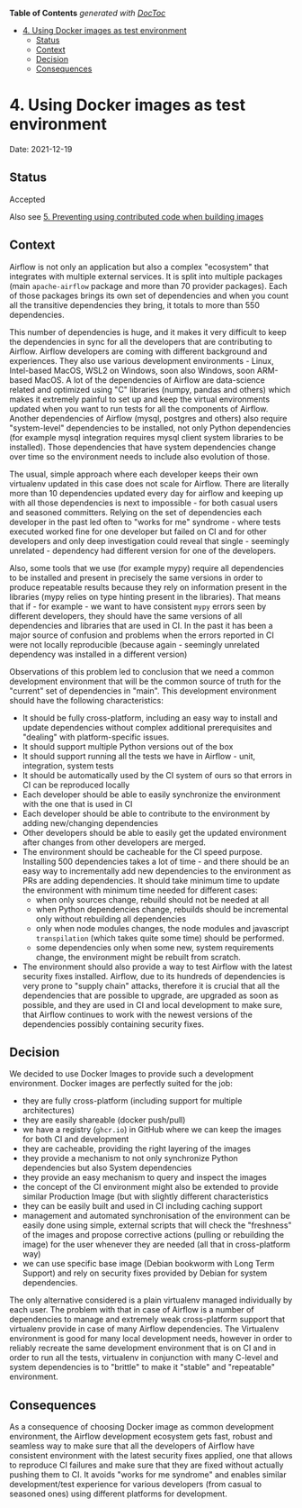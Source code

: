 <!--
 Licensed to the Apache Software Foundation (ASF) under one
 or more contributor license agreements.  See the NOTICE file
 distributed with this work for additional information
 regarding copyright ownership.  The ASF licenses this file
 to you under the Apache License, Version 2.0 (the
 "License"); you may not use this file except in compliance
 with the License.  You may obtain a copy of the License at

   http://www.apache.org/licenses/LICENSE-2.0

 Unless required by applicable law or agreed to in writing,
 software distributed under the License is distributed on an
 "AS IS" BASIS, WITHOUT WARRANTIES OR CONDITIONS OF ANY
 KIND, either express or implied.  See the License for the
 specific language governing permissions and limitations
 under the License.
 -->

<!-- START doctoc generated TOC please keep comment here to allow auto update -->
<!-- DON'T EDIT THIS SECTION, INSTEAD RE-RUN doctoc TO UPDATE -->
**Table of Contents**  *generated with [DocToc](https://github.com/thlorenz/doctoc)*

- [4. Using Docker images as test environment](#4-using-docker-images-as-test-environment)
  - [Status](#status)
  - [Context](#context)
  - [Decision](#decision)
  - [Consequences](#consequences)

<!-- END doctoc generated TOC please keep comment here to allow auto update -->

# 4. Using Docker images as test environment

Date: 2021-12-19

## Status

Accepted

Also see [5. Preventing using contributed code when building images](0005-preventing-using-contributed-code-when-building-images.md)

## Context

Airflow is not only an application but also a complex "ecosystem" that integrates with multiple external
services. It is split into multiple packages (main `apache-airflow` package and more than 70 provider
packages). Each of those packages brings its own set of dependencies and when you count all the transitive
dependencies they bring, it totals to more than 550 dependencies.

This number of dependencies is huge, and it makes it very difficult to keep the dependencies in
sync for all the developers that are contributing to Airflow. Airflow developers are coming with
different background and experiences. They also use various development environments - Linux,
Intel-based MacOS, WSL2 on Windows, soon also Windows, soon ARM-based MacOS. A lot of the dependencies
of Airflow are data-science related and optimized using "C" libraries (numpy, pandas and others) which
makes it extremely painful to set up and keep the virtual environments updated when you want to run
tests for all the components of Airflow. Another dependencies of Airflow (mysql, postgres and others)
also require "system-level" dependencies to be installed, not only Python dependencies (for example
mysql integration requires mysql client system libraries to be installed). Those dependencies that have
system dependencies change over time so the environment needs to include also evolution of those.

The usual, simple approach where each developer keeps their own virtualenv updated in this case does not
scale for Airflow. There are literally more than 10 dependencies updated every day for airflow and keeping
up with all those dependencies is next to impossible - for both casual users and seasoned committers.
Relying on the set of dependencies each developer in the past led often to "works for me" syndrome - where
tests executed worked fine for one developer but failed on CI and for other developers and only deep
investigation could reveal that single - seemingly unrelated - dependency had different version for one
of the developers.

Also, some tools that we use (for example mypy) require all dependencies to be installed and present
in precisely the same versions in order to produce repeatable results because they rely
on information present in the libraries (mypy relies on type hinting present in the libraries).
That means that if - for example - we want to have consistent `mypy` errors seen by different developers,
they should have the same versions of all dependencies and libraries that are used in CI. In the past it
has been a major source of confusion and problems when the errors reported in CI were not locally
reproducible (because again - seemingly unrelated dependency was installed in a different version)

Observations of this problem led to conclusion that we need a common development environment that will be
the common source of truth for the "current" set of dependencies in "main". This development environment
should have the following characteristics:

* It should be fully cross-platform, including an easy way to install and update dependencies without
  complex additional prerequisites and "dealing" with platform-specific issues.
* It should support multiple Python versions out of the box
* It should support running all the tests we have in Airflow - unit, integration, system tests
* It should be automatically used by the CI system of ours so that errors in CI can be reproduced locally
* Each developer should be able to easily synchronize the environment with the one that is used in CI
* Each developer should be able to contribute to the environment by adding new/changing dependencies
* Other developers should be able to easily get the updated environment after changes from other developers
  are merged.
* The environment should be cacheable for the CI speed purpose. Installing 500 dependencies takes a lot of
  time - and there should be an easy way to incrementally add new dependencies to the environment
  as PRs are adding dependencies. It should take minimum time to update the environment with minimum time
  needed for different cases:
  * when only sources change, rebuild should not be needed at all
  * when Python dependencies change, rebuilds should be incremental only without rebuilding all dependencies
  * only when node modules changes, the node modules and javascript `transpilation` (which takes quite
    some time) should be performed.
  * some dependencies only when some new, system requirements change, the environment might be rebuilt
    from scratch.
* The environment should also provide a way to test Airflow with the latest security fixes installed. Airflow,
  due to its hundreds of dependencies is very prone to "supply chain" attacks, therefore it is crucial that
  all the dependencies that are possible to upgrade, are upgraded as soon as possible, and they are used in
  CI and local development to make sure, that Airflow continues to work with the newest versions of the
  dependencies possibly containing security fixes.

## Decision

We decided to use Docker Images to provide such a development environment. Docker images are perfectly
suited for the job:

* they are fully cross-platform (including support for multiple architectures)
* they are easily shareable (docker push/pull)
* we have a registry (`ghcr.io`) in GitHub where we can keep the images for both CI and development
* they are cacheable, providing the right layering of the images
* they provide a mechanism to not only synchronize Python dependencies but also System dependencies
* they provide an easy mechanism to query and inspect the images
* the concept of the CI environment might also be extended to provide similar Production Image (but with
  slightly different characteristics
* they can be easily built and used in CI including caching support
* management and automated synchronisation of the environment can be easily done using simple, external
  scripts that will check the "freshness" of the images and propose corrective actions (pulling or
  rebuilding the image) for the user whenever they are needed (all that in cross-platform way)
* we can use specific base image (Debian bookworm with Long Term Support) and rely on security fixes provided
  by Debian for system dependencies.

The only alternative considered is a plain virtualenv managed individually by each user. The problem with
that in case of Airflow is a number of dependencies to manage and extremely weak cross-platform support
that virtualenv provide in case of many Airflow dependencies. The Virtualenv environment is good for many
local development needs, however in order to reliably recreate the same development environment that is
on CI and in order to run all the tests, virtualenv in conjunction with many C-level and system
dependencies is to "brittle" to make it "stable" and "repeatable" environment.

## Consequences

As a consequence of choosing Docker image as common development environment, the Airflow development
ecosystem gets fast, robust and seamless way to make sure that all the developers of Airflow have
consistent environment with the latest security fixes applied, one that allows to reproduce CI failures
and make sure that they are fixed without actually pushing them to CI. It avoids "works for me syndrome"
and enables similar development/test experience for various developers (from casual to seasoned ones) using
different platforms for development.

